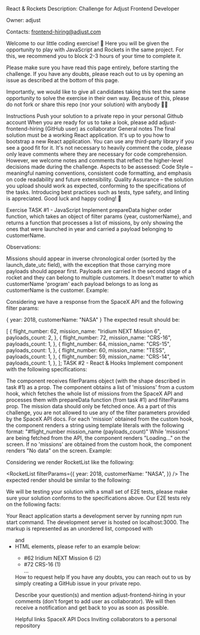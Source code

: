 React & Rockets
Description: Challenge for Adjust Frontend Developer

Owner: adjust

Contacts: frontend-hiring@adjust.com

Welcome to our little coding exercise! 👋
Here you will be given the opportunity to play with JavaScript and Rockets in the same project. For this, we recommend you to block 2-3 hours of your time to complete it.

Please make sure you have read this page entirely, before starting the challenge. If you have any doubts, please reach out to us by opening an issue as described at the bottom of this page.

Importantly, we would like to give all candidates taking this test the same opportunity to solve the exercise in their own way. Because of this, please do not fork or share this repo (nor your solution) with anybody 🙏🏻



Instructions
Push your solution to a private repo in your personal Github account
When you are ready for us to take a look, please add adjust-frontend-hiring (GitHub user) as collaborator
General notes
The final solution must be a working React application.
It's up to you how to bootstrap a new React application.
You can use any third-party library if you see a good fit for it.
It's not necessary to heavily comment the code, please only leave comments where they are necessary for code comprehension. However, we welcome notes and comments that reflect the higher-level decisions made during the challenge.
Aspects to be assessed:
Code Style – meaningful naming conventions, consistent code formatting, and emphasis on code readability and future extensibility.
Quality Assurance – the solution you upload should work as expected, conforming to the specifications of the tasks.
Introducing best practices such as tests, type safety, and linting is appreciated.
Good luck and happy coding! 🚀

Exercise
TASK #1 - JavaScript
Implement prepareData higher order function, which takes an object of filter params {year, customerName}, and returns a function that processes a list of missions, by only showing the ones that were launched in year and carried a payload belonging to customerName.

Observations:

Missions should appear in inverse chronological order (sorted by the launch_date_utc field), with the exception that those carrying more payloads should appear first.
Payloads are carried in the second stage of a rocket and they can belong to multiple customers.
It doesn't matter to which customerName 'program' each payload belongs to as long as customerName is the customer.
Example:

Considering we have a response from the SpaceX API and the following filter params:

{
  year: 2018,
  customerName: "NASA"
}
The expected result should be:

[
  {
    flight_number: 62,
    mission_name: "Iridium NEXT Mission 6",
    payloads_count: 2,
  },
  {
    flight_number: 72,
    mission_name: "CRS-16",
    payloads_count: 1,
  },
  {
    flight_number: 64,
    mission_name: "CRS-15",
    payloads_count: 1,
  },
  {
    flight_number: 60,
    mission_name: "TESS",
    payloads_count: 1,
  },
  {
    flight_number: 59,
    mission_name: "CRS-14",
    payloads_count: 1,
  },
];
TASK #2 - React & Hooks
Implement <RocketsList> component with the following specifications:

The component receives filerParams object (with the shape described in task #1) as a prop.
The component obtains a list of 'missions' from a custom hook, which fetches the whole list of missions from the SpaceX API and processes them with prepareData function (from task #1) and filterParams prop.
The mission data should only be fetched once.
As a part of this challenge, you are not allowed to use any of the filter parameters provided by the SpaceX API docs.
For each 'mission' obtained from the custom hook, the component renders a string using template literals with the following format: "#flight_number mission_name (payloads_count)"
While 'missions' are being fetched from the API, the component renders "Loading..." on the screen.
If no 'missions' are obtained from the custom hook, the component renders "No data" on the screen.
Example:

Considering we render RocketList like the following:

<RocketList
  filterParams={{
    year: 2018,
    customerName: "NASA",
  }}
/>
The expected render should be similar to the following:



We will be testing your solution with a small set of E2E tests, please make sure your solution conforms to the specifications above. Our E2E tests rely on the following facts:

Your React application starts a development server by running npm run start command.
The development server is hosted on localhost:3000.
The markup is represented as an unordered list, composed with <ul> and <li> HTML elements, please refer to an example below:
<ul>
  <li>#62 Iridium NEXT Mission 6 (2)</li>
  <li>#72 CRS-16 (1)</li>
  ...
</ul>
How to request help
If you have any doubts, you can reach out to us by simply creating a GitHub issue in your private repo.

Describe your question(s) and mention adjust-frontend-hiring in your comments (don't forget to add user as collaborator). We will then receive a notification and get back to you as soon as possible.

Helpful links
SpaceX API Docs
Inviting collaborators to a personal repository
